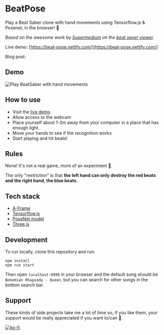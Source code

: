 # BeatPose

Play a Beat Saber clone with hand movements using Tensorflow.js & Posenet, in the browser! 🎉

*Based on the awesome work by [Supermedium](http://supermedium.com/) on the [beat saver viewer](https://github.com/supermedium/beatsaver-viewer).*

Live demo: [https://beat-pose.netlify.com/](https://beat-pose.netlify.com/)

Blog post: 


## Demo

![Play BeatSaber with hand movements](demo.gif)

## How to use

* Visit the [live demo](https://beat-pose.netlify.com/)
* Allow access to the webcam
* Place yourself about 1-2m away from your computer in a place that has enough light.
* Move your hands to see if the recognition works
* Start playing and hit beats!

## Rules

None! It's not a real game, more of an experiment 🙂.

The only "restriction" is that **the left hand can only destroy the red beats and the right hand, the blue beats**.

## Tech stack

* [A-Frame](https://aframe.io/)
* [Tensorflow.js](https://www.tensorflow.org/js)
* [PoseNet model](https://github.com/tensorflow/tfjs-models/tree/master/posenet)
* [Three.js](https://threejs.org/)

## Development

To run locally, clone this repository and run:

```
npm install
npm run start
```

Then open `localhost:9999` in your browser and the default song should be `Bohemian Rhapsody - Queen`, but you can search for other songs in the bottom search bar.


## Support

These kinds of side projects take me a lot of time so, if you like them, your support would be really appreciated if you want to/can 🙂.

[![ko-fi](https://www.ko-fi.com/img/githubbutton_sm.svg)](https://ko-fi.com/D1D2122V8)
